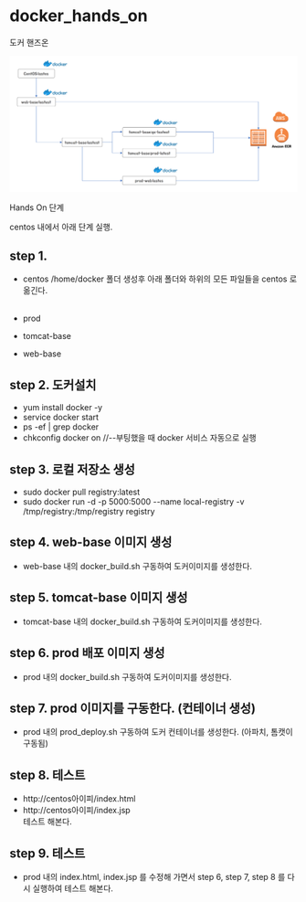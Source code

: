 # docker_hands_on
도커 핸즈온

![docker](./flow.png)

Hands On 단계

centos 내에서 아래 단계 실행.

## step 1.
 * centos /home/docker 폴더 생성후 아래 폴더와 하위의 모든 파일들을 centos 로 옮긴다.<br> <br>
 
 * prod<br>
 * tomcat-base<br>
 * web-base <br>
 
## step 2. 도커설치
 * yum install docker -y<br>
 * service docker start<br>
 * ps -ef | grep docker<br>
 * chkconfig docker on 	//--부팅했을 때 docker 서비스 자동으로 실행

## step 3. 로컬 저장소 생성
 * sudo docker pull registry:latest<br>
 * sudo docker run -d -p 5000:5000 --name local-registry -v /tmp/registry:/tmp/registry registry

## step 4. web-base 이미지 생성
 * web-base 내의 docker_build.sh 구동하여 도커이미지를 생성한다.
 
## step 5. tomcat-base 이미지 생성
 * tomcat-base 내의 docker_build.sh 구동하여 도커이미지를 생성한다.

## step 6. prod 배포 이미지 생성
 * prod 내의 docker_build.sh 구동하여 도커이미지를 생성한다.
 
## step 7. prod 이미지를 구동한다. (컨테이너 생성)
 * prod 내의 prod_deploy.sh 구동하여 도커 컨테이너를 생성한다. (아파치, 톰캣이 구동됨)

## step 8. 테스트
 * http://centos아이피/index.html <br>
 * http://centos아이피/index.jsp <br>
   테스트 해본다.

## step 9. 테스트
 * prod 내의 index.html, index.jsp 를 수정해 가면서 step 6, step 7, step 8 를 다시 실행하여 테스트 해본다.
